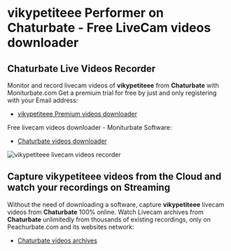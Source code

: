 # vikypetiteee Performer on Chaturbate - Free LiveCam videos downloader

## Chaturbate Live Videos Recorder

Monitor and record livecam videos of **vikypetiteee** from **Chaturbate** with Moniturbate.com
Get a premium trial for free by just and only registering with your Email address:
* [vikypetiteee Premium videos downloader](https://moniturbate.com/request-demo-licence-key.html)

Free livecam videos downloader - Moniturbate Software:
* [Chaturbate videos downloader](https://moniturbate.com/moniturbate-download-software.html)

![vikypetiteee livecam videos recorder](https://peachurnet.com/templates/moniturbate-software.png)


## Capture vikypetiteee videos from the Cloud and watch your recordings on Streaming

Without the need of downloading a software, capture **vikypetiteee** livecam videos from **Chaturbate** 100% online.
Watch Livecam archives from **Chaturbate** unlimitedly from thousands of existing recordings, only on Peachurbate.com and its websites network:
* [Chaturbate videos archives](https://peachurnet.com/)